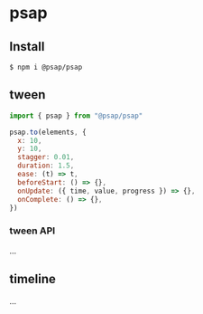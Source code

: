 # psap

## Install

```shell
$ npm i @psap/psap
```

## tween

```js
import { psap } from "@psap/psap"

psap.to(elements, {
  x: 10,
  y: 10,
  stagger: 0.01,
  duration: 1.5,
  ease: (t) => t,
  beforeStart: () => {},
  onUpdate: ({ time, value, progress }) => {},
  onComplete: () => {},
})
```

### tween API

...

## timeline

...

